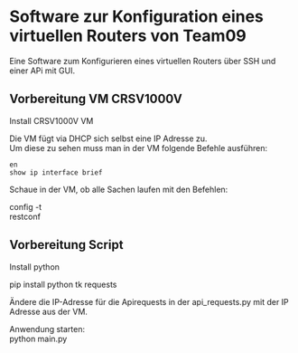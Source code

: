 # Software zur Konfiguration eines virtuellen Routers von Team09
Eine Software zum Konfigurieren eines virtuellen Routers über SSH und einer APi mit GUI. 

## Vorbereitung VM CRSV1000V

Install CRSV1000V VM <br>

Die VM fügt via DHCP sich selbst eine IP Adresse zu. <br>
Um diese zu sehen muss man in der VM folgende Befehle ausführen: <br>
```
en 
show ip interface brief 
```

Schaue in der VM, ob alle Sachen laufen mit den Befehlen:  

config -t <br>
restconf <br>

## Vorbereitung Script 

Install python <br>

pip install python tk requests
<br>

Ändere die IP-Adresse für die Apirequests in der api_requests.py mit der IP Adresse aus der VM. <br>

Anwendung starten: <br>
python main.py 
